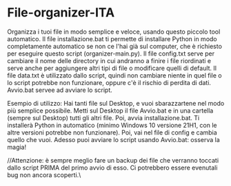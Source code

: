 # File-organizer-ITA
Organizza i tuoi file in modo semplice e veloce, usando questo piccolo tool automatico.
Il file installazione.bat ti permette di installare Python in modo completamente automatico se non ce l'hai già sul computer, che è richiesto per eseguire questo script (organizer-main.py).
Il file config.txt serve per cambiare il nome delle directory in cui andranno a finire i file riordinati e serve anche per aggiungere altri tipi di file o modificare quelli di default.
Il file data.txt è utilizzato dallo script, quindi non cambiare niente in quel file o lo script potrebbe non funzionare, oppure c'è il rischio di perdita di dati.
Avvio.bat servee ad avviare lo script.

Esempio di utilizzo:
  Hai tanti file sul Desktop, e vuoi sbarazzartene nel modo più semplice possibile. Metti sul Desktop il file Avvio.bat e in una cartella (sempre sul Desktop) tutti gli altri file. Poi, avvia installazione.bat. Ti installerà Python in automatico (minimo Windows 10 versione 21H1, con le altre versioni potrebbe non funzionare). Poi, vai nel file di config e cambia quello che vuoi. Adesso puoi avviare lo script usando Avvio.bat: osserva la magia!
 
 //Attenzione: è sempre meglio fare un backup dei file che verranno toccati dallo script PRIMA del primo avvio di esso. Ci potrebbero essere evenutali bug non ancora scoperti.\\
